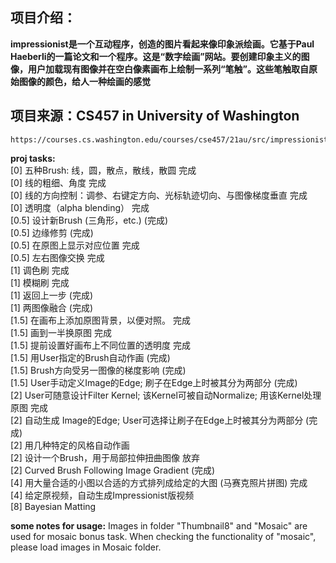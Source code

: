 ## 项目介绍：
**impressionist是一个互动程序，创造的图片看起来像印象派绘画。它基于Paul Haeberli的一篇论文和一个程序。这是“数字绘画”网站。要创建印象主义的图像，用户加载现有图像并在空白像素画布上绘制一系列“笔触”。这些笔触取自原始图像的颜色，给人一种绘画的感觉**

## 项目来源：CS457 in University of Washington
```
https://courses.cs.washington.edu/courses/cse457/21au/src/impressionist/impressionist.php
```

**proj tasks:**  
[0] 五种Brush: 线，圆，散点，散线，散圆					完成  
[0] 线的粗细、角度								完成  
[0] 线的方向控制：调参、右键定方向、光标轨迹切向、与图像梯度垂直	完成  
[0] 透明度（alpha blending）							完成  
[0.5] 设计新Brush (三角形，etc.)		(完成)  
[0.5] 边缘修剪					    (完成)  
[0.5] 在原图上显示对应位置			完成  
[0.5] 左右图像交换				完成  
[1] 调色刷						完成   
[1] 模糊刷 						完成  
[1] 返回上一步					 (完成)  
[1] 两图像融合					 (完成)  
[1.5] 在画布上添加原图背景，以便对照。			完成  
[1.5] 画到一半换原图						完成  
[1.5] 提前设置好画布上不同位置的透明度			完成  
[1.5] 用User指定的Brush自动作画				    (完成)  
[1.5] Brush方向受另一图像的梯度影响			           (完成)  
[1.5] User手动定义Image的Edge; 刷子在Edge上时被其分为两部分					        (完成)  
[2] User可随意设计Filter Kernel; 该Kernel可被自动Normalize; 用该Kernel处理原图		完成  
[2] 自动生成 Image的Edge; User可选择让刷子在Edge上时被其分为两部分			    (完成)  
[2] 用几种特定的风格自动作画											
[2] 设计一个Brush，用于局部拉伸扭曲图像				    放弃  
[2] Curved Brush Following Image Gradient								  (完成)  
[4] 用大量合适的小图以合适的方式排列成给定的大图 (马赛克照片拼图)					完成  
[4] 给定原视频，自动生成Impressionist版视频							 
[8] Bayesian Matting												 

**some notes for usage:**
Images in folder "Thumbnail8" and "Mosaic" are used for mosaic bonus task.
When checking the functionality of "mosaic", please load images in Mosaic folder.
